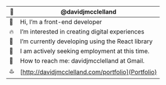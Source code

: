 :wave: | @davidjmcclelland
--|--
:radio_button: | Hi, I’m a front-end developer
:fire: | I’m interested in creating digital experiences
:rocket: | I’m currently developing using the React library
:high_brightness: | I am actively seeking employment at this time.
:email: | How to reach me: davidjmcclelland at Gmail.
:hotsprings: | [http://davidjmcclelland.com/portfolio](Portfolio)
<!---
davidjmcclelland/davidjmcclelland is a ✨ special ✨ repository because its `README.md` (this file) appears on your GitHub profile.
You can click the Preview link to take a look at your changes.
--->
